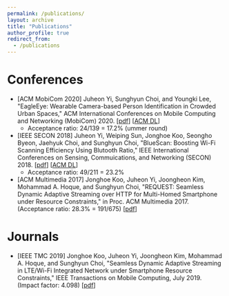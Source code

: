 ```yaml
---
permalink: /publications/
layout: archive
title: "Publications"
author_profile: true
redirect_from: 
  - /publications
---
```


# Conferences
* [ACM MobiCom 2020] Juheon Yi, Sunghyun Choi, and Youngki Lee, "EagleEye: Wearable Camera-based Person Identification in Crowded Urban Spaces," ACM International Conferences on Mobile Computing and Networking (MobiCom) 2020. [[pdf]()] [[ACM DL](https://google.com/)]
  * Acceptance ratio: 24/139 = 17.2% (ummer round)
* [IEEE SECON 2018] Juheon Yi, Weiping Sun, Jonghoe Koo, Seongho Byeon, Jaehyuk Choi, and Sunghyun Choi, "BlueScan: Boosting Wi-Fi Scanning Efficiency Using Blutooth Ratio," IEEE International Conferences on Sensing, Commuications, and Networking (SECON) 2018. [[pdf]()] [[ACM DL](https://google.com/)]
  * Acceptance ratio: 49/211 = 23.2%
* [ACM Multimedia 2017] Jonghoe Koo, Juheon Yi, Joongheon Kim, Mohammad A. Hoque, and Sunghyun Choi, "REQUEST: Seamless Dynamic Adaptive Streaming over HTTP for Multi-Homed Smartphone under Resource Constraints," in Proc. ACM Multimedia 2017. 
(Acceptance ratio: 28.3% = 191/675) [[pdf]()]

# Journals
*	[IEEE TMC 2019] Jonghoe Koo, Juheon Yi, Joongheon Kim, Mohammad A. Hoque, and Sunghyun Choi, "Seamless Dynamic Adaptive Streaming in LTE/Wi-Fi Integrated Network under Smartphone Resource Constraints," IEEE Transactions on Mobile Computing, July 2019. 
(Impact factor: 4.098) [[pdf]()] 

